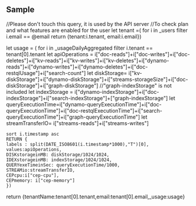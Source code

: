 ## Sample

//Please don't touch this query, it is used by the API server
//To check plan and what features are enabled for the user
let tenant =(
    for i in _users
        filter i.email == @email
        return {tenant:i.tenant, email:i.email})

let usage = (
for i in _usageDailyAggregated
filter i.tenant == tenant[0].tenant
    let apiOperations = i["doc-reads"]+i["doc-writes"]+i["doc-deletes"]+i["kv-reads"]+i["kv-writes"]+i["kv-deletes"]+i["dynamo-reads"]+i["dynamo-writes"]+i["dynamo-deletes"]+i["doc-restqlUsage"]+i["search-count"]
    let diskStorage= i["kv-diskStorage"]+i["dynamo-diskStorage"]+i["streams-storageSize"]+i["doc-diskStorage"]+i["graph-diskStorage"]
    //"graph-indexStorage" is not included
    let indexStorage = i["dynamo-indexStorage"]+i["doc-indexStorage"]+i["search-indexStorage"]+["graph-indexStorage"]
    let queryExecutionTime=i["dynamo-queryExecutionTime"]+i["doc-queryExecutionTime"]+i["doc-restqlExecutionTime"]+i["search-queryExecutionTime"]+i["graph-queryExecutionTime"]
    let streamTransferIO= i["streams-reads"]+i["streams-writes"]
    
    sort i.timestamp asc
    RETURN {
    labels : split(DATE_ISO8601(i.timestamp*1000),"T")[0], 
    values:apiOperations,
    DISKstorageinMB: diskStorage/1024/1024,
    IDEXstorageinMB: indexStorage/1024/1024,
    QUERYexeTimeinSec: queryExecutionTime/1000,
    STREAMio:streamTransferIO,
    CEPcpu:i["cep-cpu"],
    CEPmemory: i["cep-memory"]
    })
return {tenantName:tenant[0].tenant,email:tenant[0].email,_usage:usage}